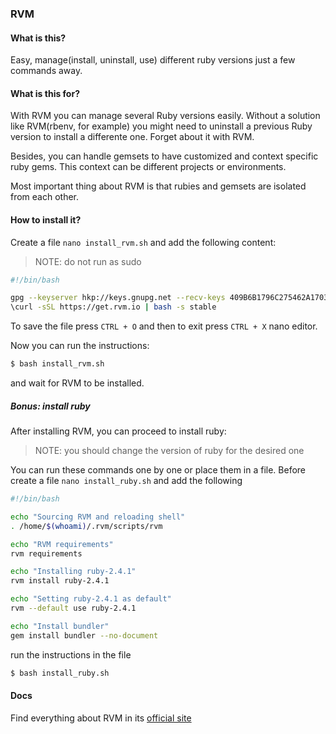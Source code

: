 ### RVM

#### What is this?

Easy, manage(install, uninstall, use) different ruby versions just a few commands away.

#### What is this for?

With RVM you can manage several Ruby versions easily. Without a solution like RVM(rbenv, for example) you might need to uninstall a previous Ruby version to install a differente one. Forget about it with RVM.

Besides, you can handle gemsets to have customized and context specific ruby gems. This context can be different projects or environments.

Most important thing about RVM is that rubies and gemsets are isolated from each other.

#### How to install it?

Create a file `nano install_rvm.sh` and add the following content:

> NOTE: do not run as sudo

```bash
#!/bin/bash

gpg --keyserver hkp://keys.gnupg.net --recv-keys 409B6B1796C275462A1703113804BB82D39DC0E3
\curl -sSL https://get.rvm.io | bash -s stable
```

To save the file press `CTRL + O` and then to exit press `CTRL + X` nano editor.

Now you can run the instructions:

```bash
$ bash install_rvm.sh
```

and wait for RVM to be installed.

##### Bonus: install ruby

After installing RVM, you can proceed to install ruby:

> NOTE: you should change the version of ruby for the desired one

You can run these commands one by one or place them in a file. Before create a file `nano install_ruby.sh` and add the following

```bash
#!/bin/bash

echo "Sourcing RVM and reloading shell"
. /home/$(whoami)/.rvm/scripts/rvm

echo "RVM requirements"
rvm requirements

echo "Installing ruby-2.4.1"
rvm install ruby-2.4.1

echo "Setting ruby-2.4.1 as default"
rvm --default use ruby-2.4.1

echo "Install bundler"
gem install bundler --no-document
```

run the instructions in the file

```bash
$ bash install_ruby.sh
```

#### Docs

Find everything about RVM in its [official site](http://rvm.io/)
